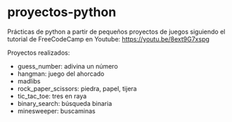 # proyectos-python

Prácticas de python a partir de pequeños proyectos de juegos siguiendo el tutorial de FreeCodeCamp en Youtube:
https://youtu.be/8ext9G7xspg


Proyectos realizados:
* guess_number: adivina un número
* hangman: juego del ahorcado
* madlibs
* rock_paper_scissors: piedra, papel, tijera
* tic_tac_toe: tres en raya
* binary_search: búsqueda binaria
* minesweeper: buscaminas
